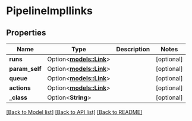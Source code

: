 # PipelineImpllinks

## Properties

Name | Type | Description | Notes
------------ | ------------- | ------------- | -------------
**runs** | Option<[**models::Link**](Link.md)> |  | [optional]
**param_self** | Option<[**models::Link**](Link.md)> |  | [optional]
**queue** | Option<[**models::Link**](Link.md)> |  | [optional]
**actions** | Option<[**models::Link**](Link.md)> |  | [optional]
**_class** | Option<**String**> |  | [optional]

[[Back to Model list]](../README.md#documentation-for-models) [[Back to API list]](../README.md#documentation-for-api-endpoints) [[Back to README]](../README.md)


